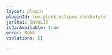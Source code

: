 ```yaml
---
layout: plugin
pluginId: com.glonk.eclipse-checkstyle
jarSha1: INVALID
isJarAvailable: true
error: NONE
violations: []

---
```

